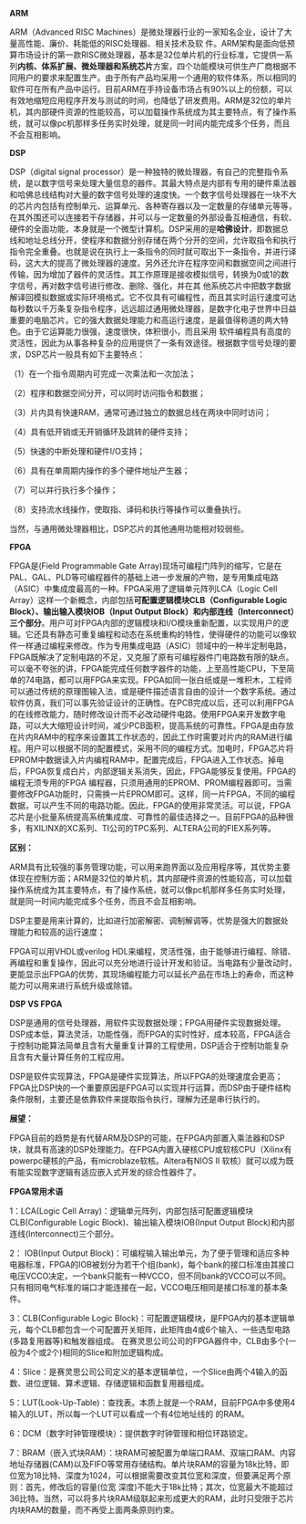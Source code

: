**ARM**

ARM（Advanced RISC Machines）是微处理器行业的一家知名企业，设计了大量高性能、廉价、耗能低的RISC处理器、相关技术及软 件。ARM架构是面向低预算市场设计的第一款RISC微处理器，基本是32位单片机的行业标准，它提供一系列**内核、体系扩展、微处理器和系统芯片**方案，四个功能模块可供生产厂商根据不同用户的要求来配置生产。由于所有产品均采用一个通用的软件体系，所以相同的软件可在所有产品中运行。目前ARM在手持设备市场占有90%以上的份额，可以有效地缩短应用程序开发与测试的时间，也降低了研发费用。ARM是32位的单片机，其内部硬件资源的性能较高，可以加载操作系统成为其主要特点，有了操作系统，就可以像pc机那样多任务实时处理，就是同一时间内能完成多个任务，而且不会互相影响。

**DSP**

DSP（digital signal processor）是一种独特的微处理器，有自己的完整指令系统，是以数字信号来处理大量信息的器件。其最大特点是内部有专用的硬件乘法器和哈佛总线结构对大量的数字信号处理的速度快。一个数字信号处理器在一块不大的芯片内包括有控制单元、运算单元、各种寄存器以及一定数量的存储单元等等，在其外围还可以连接若干存储器，并可以与一定数量的外部设备互相通信，有软、硬件的全面功能，本身就是一个微型计算机。DSP采用的是**哈佛设计**，即数据总线和地址总线分开，使程序和数据分别存储在两个分开的空间，允许取指令和执行指令完全重叠。也就是说在执行上一条指令的同时就可取出下一条指令，并进行译码，这大大的提高了微处理器的速度。另外还允许在程序空间和数据空间之间进行传输，因为增加了器件的灵活性。其工作原理是接收模拟信号，转换为0或1的数字信号，再对数字信号进行修改、删除、强化，并在其 他系统芯片中把数字数据解译回模拟数据或实际环境格式。它不仅具有可编程性，而且其实时运行速度可达每秒数以千万条复杂指令程序，远远超过通用微处理器，是数字化电子世界中日益重要的电脑芯片。它的强大数据处理能力和高运行速度，是最值得称道的两大特色。由于它运算能力很强，速度很快，体积很小，而且采用 软件编程具有高度的灵活性，因此为从事各种复杂的应用提供了一条有效途径。根据数字信号处理的要求，DSP芯片一般具有如下主要特点：

（1）在一个指令周期内可完成一次乘法和一次加法；

（2）程序和数据空间分开，可以同时访问指令和数据；

（3）片内具有快速RAM，通常可通过独立的数据总线在两块中同时访问；

（4）具有低开销或无开销循环及跳转的硬件支持；

（5）快速的中断处理和硬件I/O支持；

（6）具有在单周期内操作的多个硬件地址产生器；

（7）可以并行执行多个操作；

（8）支持流水线操作，使取指、译码和执行等操作可以重叠执行。

当然，与通用微处理器相比，DSP芯片的其他通用功能相对较弱些。

**FPGA**

FPGA是(Field Programmable Gate Array)现场可编程门阵列的缩写，它是在PAL、GAL、PLD等可编程器件的基础上进一步发展的产物，是专用集成电路（ASIC）中集成度最高的一种。FPGA采用了逻辑单元阵列LCA（Logic Cell Array）这样一个新概念，内部包括**可配置逻辑模块CLB（Configurable Logic Block）、输出输入模块IOB（Input Output Block）和内部连线（Interconnect）三个部分**。用户可对FPGA内部的逻辑模块和I/O模块重新配置，以实现用户的逻辑。它还具有静态可重复编程和动态在系统重构的特性，使得硬件的功能可以像软件一样通过编程来修改。作为专用集成电路（ASIC）领域中的一种半定制电路，FPGA既解决了定制电路的不足，又克服了原有可编程器件门电路数有限的缺点。可以毫不夸张的讲，FPGA能完成任何数字器件的功能，上至高性能CPU，下至简单的74电路，都可以用FPGA来实现。FPGA如同一张白纸或是一堆积木，工程师可以通过传统的原理图输入法，或是硬件描述语言自由的设计一个数字系统。通过软件仿真，我们可以事先验证设计的正确性。在PCB完成以后，还可以利用FPGA的在线修改能力，随时修改设计而不必改动硬件电路。使用FPGA来开发数字电路，可以大大缩短设计时间，减少PCB面积，提高系统的可靠性。FPGA是由存放在片内RAM中的程序来设置其工作状态的，因此工作时需要对片内的RAM进行编程。用户可以根据不同的配置模式，采用不同的编程方式。加电时，FPGA芯片将EPROM中数据读入片内编程RAM中，配置完成后，FPGA进入工作状态。掉电后，FPGA恢复成白片，内部逻辑关系消失，因此，FPGA能够反复使用。FPGA的编程无须专用的FPGA 编程器，只须用通用的EPROM、PROM编程器即可。当需要修改FPGA功能时，只需换一片EPROM即可。这样，同一片FPGA，不同的编程数据，可以产生不同的电路功能。因此，FPGA的使用非常灵活。可以说，FPGA芯片是小批量系统提高系统集成度、可靠性的最佳选择之一。目前FPGA的品种很多，有XILINX的XC系列、TI公司的TPC系列、ALTERA公司的FIEX系列等。

**区别：**

ARM具有比较强的事务管理功能，可以用来跑界面以及应用程序等，其优势主要体现在控制方面；ARM是32位的单片机，其内部硬件资源的性能较高，可以加载操作系统成为其主要特点，有了操作系统，就可以像pc机那样多任务实时处理，就是同一时间内能完成多个任务，而且不会互相影响。

DSP主要是用来计算的，比如进行加密解密、调制解调等，优势是强大的数据处理能力和较高的运行速度；

FPGA可以用VHDL或verilog HDL来编程，灵活性强，由于能够进行编程、除错、再编程和重复操作，因此可以充分地进行设计开发和验证。当电路有少量改动时，更能显示出FPGA的优势，其现场编程能力可以延长产品在市场上的寿命，而这种能力可以用来进行系统升级或除错。

**DSP VS FPGA**

DSP是通用的信号处理器，用软件实现数据处理；FPGA用硬件实现数据处理。DSP成本低，算法灵活，功能性强，而FPGA的实时性好，成本较高，FPGA适合于控制功能算法简单且含有大量重复计算的工程使用，DSP适合于控制功能复杂且含有大量计算任务的工程应用。

DSP是软件实现算法，FPGA是硬件实现算法，所以FPGA的处理速度会更高；FPGA比DSP快的一个重要原因是FPGA可以实现并行运算，而DSP由于硬件结构条件限制，主要还是依靠软件来提取指令执行，理解为还是串行执行的。

**展望：**

FPGA目前的趋势是有代替ARM及DSP的可能，在FPGA内部置入乘法器和DSP块，就具有高速的DSP处理能力。在FPGA内置入硬核CPU或软核CPU（Xilinx有powerpc硬核的产品，有microblaze软核。Altera有NIOS II 软核）就可以成为既有能实现数字逻辑有适应嵌入式开发的综合性器件了。

**FPGA常用术语**

1：LCA(Logic Cell Array)：逻辑单元阵列，内部包括可配置逻辑模块CLB(Configurable Logic Block)、输出输入模块IOB(Input Output Block)和内部连线(Interconnect)三个部分。

2： IOB(Input Output Block)：可编程输入输出单元，为了便于管理和适应多种电器标准，FPGA的IOB被划分为若干个组(bank)，每个bank的接口标准由其接口电压VCCO决定，一个bank只能有一种VCCO，但不同bank的VCCO可以不同。只有相同电气标准的端口才能连接在一起，VCCO电压相同是接口标准的基本条件。

3：CLB(Configurable Logic Block)：可配置逻辑模块，是FPGA内的基本逻辑单元，每个CLB都包含一个可配置开关矩阵，此矩阵由4或6个输入、一些选型电路(多路复用器等)和触发器组成。 在赛灵思公司公司的FPGA器件中，CLB由多个(一般为4个或2个)相同的Slice和附加逻辑构成。

4：Slice：是赛灵思公司公司定义的基本逻辑单位，一个Slice由两个4输入的函数、进位逻辑、算术逻辑、存储逻辑和函数复用器组成。

5：LUT(Look-Up-Table)：查找表。本质上就是一个RAM，目前FPGA中多使用4输入的LUT，所以每一个LUT可以看成一个有4位地址线的 的RAM。

6：DCM（数字时钟管理模块）：提供数字时钟管理和相位环路锁定。

7：BRAM（嵌入式块RAM）：块RAM可被配置为单端口RAM、双端口RAM、内容地址存储器(CAM)以及FIFO等常用存储结构。单片块RAM的容量为18k比特，即位宽为18比特、深度为1024，可以根据需要改变其位宽和深度，但要满足两个原则：首先，修改后的容量(位宽 深度)不能大于18k比特；其次，位宽最大不能超过36比特。当然，可以将多片块RAM级联起来形成更大的RAM，此时只受限于芯片内块RAM的数量，而不再受上面两条原则约束。
